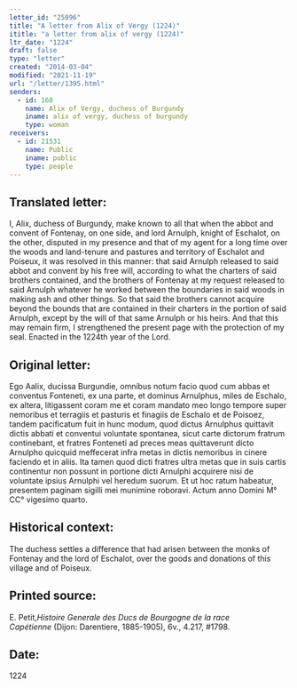 ```yaml
---
letter_id: "25096"
title: "A letter from Alix of Vergy (1224)"
ititle: "a letter from alix of vergy (1224)"
ltr_date: "1224"
draft: false
type: "letter"
created: "2014-03-04"
modified: "2021-11-19"
url: "/letter/1395.html"
senders:
  - id: 168
    name: Alix of Vergy, duchess of Burgundy
    iname: alix of vergy, duchess of burgundy
    type: woman
receivers:
  - id: 21531
    name: Public
    iname: public
    type: people
---
```

<h2> Translated letter:</h2>I, Alix, duchess of Burgundy, make known to all that when the abbot and convent of Fontenay, on one side, and lord Arnulph, knight of Eschalot, on the other, disputed in my presence and that of my agent for a long time over the woods and land-tenure and pastures and territory of Eschalot and Poiseux, it was resolved in this manner:  that said Arnulph released to said abbot and convent by his free will, according to what the charters of said brothers contained, and the brothers of Fontenay at my request released to said Arnulph  whatever he worked between the boundaries in said woods in making ash and other things.  So that said the brothers cannot acquire beyond the bounds that are contained in their charters in the portion of said Arnulph, except by the will of that same Arnulph or his heirs.  And that this may remain firm, I strengthened the present page with the protection of my seal.  Enacted in the 1224th year of the Lord.
<h2 class="mt-4"> Original letter:</h2>Ego Aalix, ducissa Burgundie, omnibus notum facio quod cum abbas et conventus Fonteneti, ex una parte, et dominus Arnulphus, miles de Eschalo, ex altera, litigassent coram me et coram mandato meo longo tempore super nemoribus et terragiis et pasturis et finagiis de Eschalo et de Poisoez, tandem pacificatum fuit in hunc modum, quod dictus Arnulphus quittavit dictis abbati et conventui voluntate spontanea, sicut carte dictorum fratrum continebant, et fratres Fonteneti ad preces meas quittaverunt dicto Arnulpho quicquid meffecerat infra metas in dictis nemoribus in cinere faciendo et in aliis. Ita tamen quod dicti fratres ultra metas que in suis cartis continentur non possunt in portione dicti Arnulphi acquirere nisi de voluntate ipsius Arnulphi vel heredum suorum. Et ut hoc ratum habeatur, presentem paginam sigilli mei munimine roboravi. Actum anno Domini M° CC° vigesimo quarto.
<h2 class="mt-4"> Historical context:</h2>The duchess settles a difference that had arisen between the monks of Fontenay and the lord of Eschalot, over the goods and donations of this village and of Poiseux.
<h2 class="mt-4"> Printed source:</h2><p>E. Petit,<em>Histoire Generale des Ducs de Bourgogne&nbsp;</em><i>de la race Capétienne&nbsp;</i>(Dijon: Darentiere, 1885-1905), 6v., 4.217, #1798.</p><h2 class="mt-4"> Date:</h2>1224